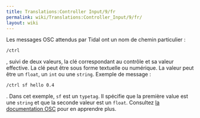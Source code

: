 ```yaml
---
title: Translations:Controller Input/9/fr
permalink: wiki/Translations:Controller_Input/9/fr/
layout: wiki
---
```


Les messages OSC attendus par Tidal ont un nom de chemin particulier :

    /ctrl

, suivi de deux valeurs, la clé correspondant au contrôle et sa valeur
effective. La clé peut être sous forme textuelle ou numérique. La valeur
peut être un `float`, un `int` ou une `string`. Exemple de message :

    /ctrl sf hello 0.4

. Dans cet exemple, `sf` est un `typetag`. Il spécifie que la première
value est une `string` et que la seconde valeur est un `float`.
Consultez [la documentation OSC](http://opensoundcontrol.org/spec-1_0)
pour en apprendre plus.
